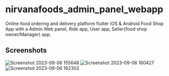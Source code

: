 # nirvanafoods_admin_panel_webapp

Online food ordering and delivery platform flutter iOS & Android Food Shop App with a Admin Web panel, Ride app, User app, Seller{food shop owner/Manager) app.

## Screenshots



![Screenshot 2023-09-06 155648](https://github.com/KazunguDev/nirvanafoods_admin_panel_webapp/assets/88532016/e69c9f44-ed0d-41d6-8326-ae4e1cd5c125)
![Screenshot 2023-09-06 160427](https://github.com/KazunguDev/nirvanafoods_admin_panel_webapp/assets/88532016/303cf8b5-372a-4d48-a2e9-632d777d320b)
![Screenshot 2023-09-06 162302](https://github.com/KazunguDev/nirvanafoods_admin_panel_webapp/assets/88532016/4634b467-d47e-4cd7-b050-c071765248e5)
